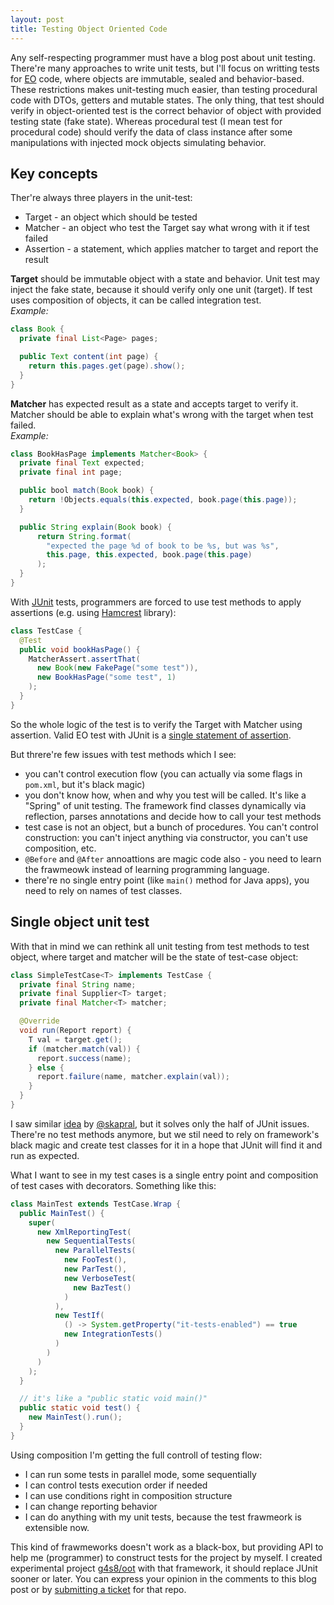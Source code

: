 ```yaml
---
layout: post
title: Testing Object Oriented Code
---
```


Any self-respecting programmer must have a blog post about unit testing.
There're many approaches to write unit tests, but I'll focus on
writting tests for [EO](https://www.elegantobjects.org/) code, where
objects are immutable, sealed and behavior-based. These restrictions
makes unit-testing much easier, than testing procedural code with DTOs,
getters and mutable states. The only thing, that test should verify in
object-oriented test is the correct behavior of object with provided
testing state  (fake state).
Whereas procedural test (I mean test for procedural code)
should verify the data of class instance after some manipulations
with injected mock objects simulating behavior.

## Key concepts

Ther're always three players in the unit-test:
 - Target - an object which should be tested
 - Matcher - an object who test the Target
 say what wrong with it if test failed
 - Assertion - a statement, which applies matcher to target
 and report the result

**Target** should be immutable object with a state and behavior.
Unit test may inject the fake state, because it should
verify only one unit (target). If test uses composition of
objects, it can be called integration test.<br/>
*Example:*
```java
class Book {
  private final List<Page> pages;

  public Text content(int page) {
    return this.pages.get(page).show();
  }
}
```

**Matcher** has expected result as a state
and accepts target to verify it. Matcher
should be able to explain what's wrong with the target
when test failed.<br/>
*Example:*
```java
class BookHasPage implements Matcher<Book> {
  private final Text expected;
  private final int page;

  public bool match(Book book) {
    return !Objects.equals(this.expected, book.page(this.page));
  }

  public String explain(Book book) {
      return String.format(
        "expected the page %d of book to be %s, but was %s",
        this.page, this.expected, book.page(this.page)
      );
  }
}
```

With [JUnit](https://junit.org/) tests, programmers are forced to use test methods to
apply assertions (e.g. using [Hamcrest](http://hamcrest.org/JavaHamcrest/) library):
```java
class TestCase {
  @Test
  public void bookHasPage() {
    MatcherAssert.assertThat(
      new Book(new FakePage("some test")),
      new BookHasPage("some test", 1)
    );
  }
}
```

So the whole logic of the test is to verify the Target with Matcher
using assertion.
Valid EO test with JUnit is a 
[single statement of assertion](https://www.yegor256.com/2017/05/17/single-statement-unit-tests.html).

But threre're few issues with test methods which I see:
 - you can't control execution flow (you can actually via some flags in `pom.xml`, but it's black magic)
 - you don't know how, when and why you test will be called.
 It's like a "Spring" of unit testing.
 The framework find classes dynamically via reflection, parses annotations and decide how
 to call your test methods
 - test case is not an object, but a bunch of procedures. You can't control construction:
 you can't inject anything via constructor, you can't use composition, etc.
 - `@Before` and `@After` annoattions are magic code also - you need to learn
 the frawmeowk instead of learning programming language.
 - there're no single entry point (like `main()` method for Java apps),
 you need to rely on names of test classes.

## Single object unit test

With that in mind we can rethink all unit testing from test methods to
test object, where target and matcher will be the state of test-case object:

```java
class SimpleTestCase<T> implements TestCase {
  private final String name;
  private final Supplier<T> target;
  private final Matcher<T> matcher;

  @Override
  void run(Report report) {
    T val = target.get();
    if (matcher.match(val)) {
      report.success(name);
    } else {
      report.failure(name, matcher.explain(val));
    }
  }
}
```

I saw similar [idea](https://www.pragmaticobjects.com/chapters/003_reusable_assertions.html)
by [@skapral](https://github.com/skapral), but it solves only the half of JUnit issues.
There're no test methods anymore, but we stil need to rely on framework's black magic
and create test classes for it in a hope that JUnit will find it and run as expected.

What I want to see in my test cases is a single entry point and
composition of test cases with decorators. Something like this:
```java
class MainTest extends TestCase.Wrap {
  public MainTest() {
    super(
      new XmlReportingTest(
        new SequentialTests(
          new ParallelTests(
            new FooTest(),
            new ParTest(),
            new VerboseTest(
              new BazTest()
            )
          ),
          new TestIf(
            () -> System.getProperty("it-tests-enabled") == true
            new IntegrationTests()
          )
        )
      )
    );
  }

  // it's like a "public static void main()"
  public static void test() {
    new MainTest().run();
  }
}
```

Using composition I'm getting the full controll of testing flow:
 - I can run some tests in parallel mode, some sequentially
 - I can control tests execution order if needed
 - I can use conditions right in composition structure
 - I can change reporting behavior
 - I can do anything with my unit tests, because the test frawmeork is
 extensible now.

This kind of frawmeworks doesn't work as a black-box, but providing API
to help me (programmer) to construct tests for the project by myself.
I created experimental project [g4s8/oot](https://github.com/g4s8/oot)
with that framework, it should replace JUnit sooner or later. You can
express your opinion in the comments to this blog post or by
[submitting a ticket](https://github.com/g4s8/oot/issues/new) for that repo.
